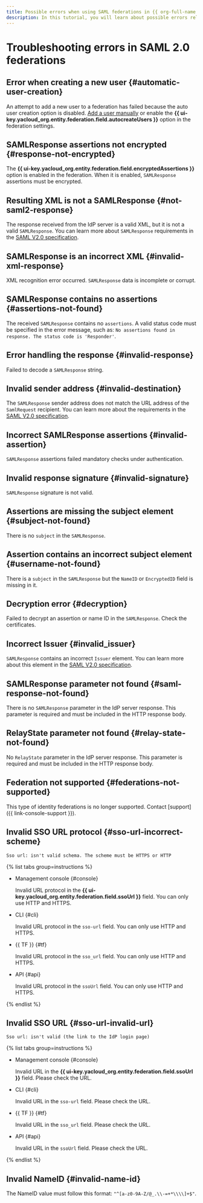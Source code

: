 ```yaml
---
title: Possible errors when using SAML federations in {{ org-full-name }}
description: In this tutorial, you will learn about possible errors related to SAML federations.
---
```


# Troubleshooting errors in SAML 2.0 federations

## Error when creating a new user {#automatic-user-creation}

An attempt to add a new user to a federation has failed because the auto user creation option is disabled. [Add a user manually](operations/add-account.md#add-user-sso) or enable the **{{ ui-key.yacloud_org.entity.federation.field.autocreateUsers }}** option in the federation settings.

## SAMLResponse assertions not encrypted {#response-not-encrypted}

The **{{ ui-key.yacloud_org.entity.federation.field.encryptedAssertions }}** option is enabled in the federation. When it is enabled, `SAMLResponse` assertions must be encrypted.

## Resulting XML is not a SAMLResponse {#not-saml2-response}

The response received from the IdP server is a valid XML, but it is not a valid `SAMLResponse`. You can learn more about `SAMLResponse` requirements in the [SAML V2.0 specification](https://docs.oasis-open.org/security/saml/v2.0/saml-core-2.0-os.pdf#page=46).

## SAMLResponse is an incorrect XML {#invalid-xml-response}

XML recognition error occurred. `SAMLResponse` data is incomplete or corrupt.

## SAMLResponse contains no assertions {#assertions-not-found}

The received `SAMLResponse` contains no `assertions`. A valid status code must be specified in the error message, such as: `No assertions found in response. The status code is 'Responder'`.

## Error handling the response {#invalid-response}

Failed to decode a `SAMLResponse` string.

## Invalid sender address {#invalid-destination}

The `SAMLResponse` sender address does not match the URL address of the `SamlRequest` recipient. You can learn more about the requirements in the [SAML V2.0 specification](https://docs.oasis-open.org/security/saml/v2.0/saml-core-2.0-os.pdf#page=3).

## Incorrect SAMLResponse assertions {#invalid-assertion}

`SAMLResponse` assertions failed mandatory checks under authentication.

## Invalid response signature {#invalid-signature}

`SAMLResponse` signature is not valid.

## Assertions are missing the subject element {#subject-not-found}

There is no `subject` in the `SAMLResponse`.

## Assertion contains an incorrect subject element {#username-not-found}

There is a `subject` in the `SAMLResponse` but the `NameID` or `EncryptedID` field is missing in it.

## Decryption error {#decryption}

Failed to decrypt an assertion or name ID in the `SAMLResponse`. Check the certificates.

## Incorrect Issuer {#invalid_issuer}

`SAMLResponse` contains an incorrect `Issuer` element. You can learn more about this element in the [SAML V2.0 specification](https://docs.oasis-open.org/security/saml/v2.0/saml-core-2.0-os.pdf#page=15).

## SAMLResponse parameter not found {#saml-response-not-found}

There is no `SAMLResponse` parameter in the IdP server response. This parameter is required and must be included in the HTTP response body.

## RelayState parameter not found {#relay-state-not-found}

No `RelayState` parameter in the IdP server response. This parameter is required and must be included in the HTTP response body.

## Federation not supported {#federations-not-supported}

This type of identity federations is no longer supported. Contact [support]({{ link-console-support }}).

## Invalid SSO URL protocol {#sso-url-incorrect-scheme}

`Sso url: isn't valid schema. The scheme must be HTTPS or HTTP`

{% list tabs group=instructions %}

- Management console {#console}

   Invalid URL protocol in the **{{ ui-key.yacloud_org.entity.federation.field.ssoUrl }}** field. You can only use HTTP and HTTPS.

- CLI {#cli}

   Invalid URL protocol in the `sso-url` field. You can only use HTTP and HTTPS.

- {{ TF }} {#tf}

   Invalid URL protocol in the `sso_url` field. You can only use HTTP and HTTPS.

- API {#api}

   Invalid URL protocol in the `ssoUrl` field. You can only use HTTP and HTTPS.

{% endlist %}

## Invalid SSO URL {#sso-url-invalid-url}

`Sso url: isn't valid (the link to the IdP login page)`

{% list tabs group=instructions %}

- Management console {#console}

   Invalid URL in the **{{ ui-key.yacloud_org.entity.federation.field.ssoUrl }}** field. Please check the URL.

- CLI {#cli}

   Invalid URL in the `sso-url` field. Please check the URL.

- {{ TF }} {#tf}

   Invalid URL in the `sso_url` field. Please check the URL.

- API {#api}

   Invalid URL in the `ssoUrl` field. Please check the URL.

{% endlist %}

## Invalid NameID {#invalid-name-id}

The NameID value must follow this format: `"^[a-z0-9A-Z/@_.\\-=+*\\\\]+$"`.

